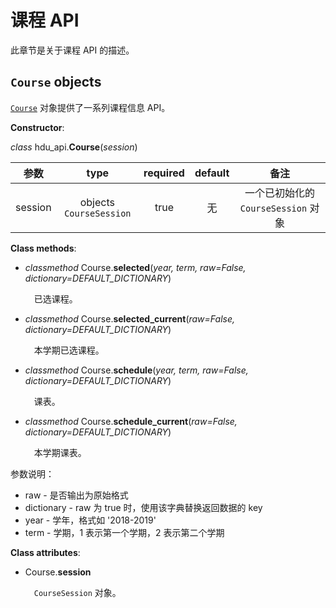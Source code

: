 # 课程 API

此章节是关于课程 API 的描述。

## `Course` objects

[`Course`](course.md#course-objects) 对象提供了一系列课程信息 API。

**Constructor**:

_class_ hdu\_api.**Course**(*session*)

| 参数 | type | required | default | 备注 |
| :---: | :---: | :---: | :---: | :---: |
| session | objects `CourseSession` | true | 无 | 一个已初始化的 `CourseSession` 对象

**Class methods**:

- _classmethod_ Course.**selected**(_year, term, raw=False, dictionary=DEFAULT\_DICTIONARY_)

    &ensp;&ensp;已选课程。

- _classmethod_ Course.**selected_current**(_raw=False, dictionary=DEFAULT\_DICTIONARY_)

    &ensp;&ensp;本学期已选课程。

- _classmethod_ Course.**schedule**(_year, term, raw=False, dictionary=DEFAULT\_DICTIONARY_)

    &ensp;&ensp;课表。

- _classmethod_ Course.**schedule_current**(_raw=False, dictionary=DEFAULT\_DICTIONARY_)

    &ensp;&ensp;本学期课表。

参数说明：

- raw - 是否输出为原始格式
- dictionary - raw 为 true 时，使用该字典替换返回数据的 key
- year - 学年，格式如 '2018-2019'
- term - 学期，1 表示第一个学期，2 表示第二个学期

**Class attributes**:

- Course.**session**
    
    &ensp;&ensp;`CourseSession` 对象。